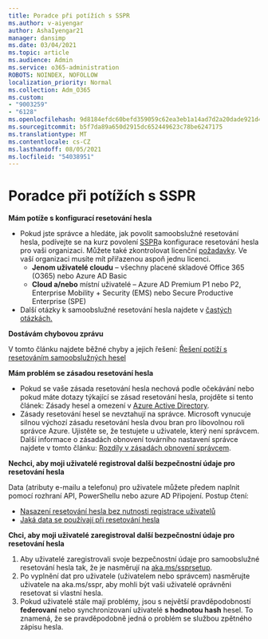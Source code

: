 ```yaml
---
title: Poradce při potížích s SSPR
ms.author: v-aiyengar
author: AshaIyengar21
manager: dansimp
ms.date: 03/04/2021
ms.topic: article
ms.audience: Admin
ms.service: o365-administration
ROBOTS: NOINDEX, NOFOLLOW
localization_priority: Normal
ms.collection: Adm_O365
ms.custom:
- "9003259"
- "6128"
ms.openlocfilehash: 9d8184efdc60befd359059c62ea3eb1a14ad7d2a20dade921d4a71e424f52033
ms.sourcegitcommit: b5f7da89a650d2915dc652449623c78be6247175
ms.translationtype: MT
ms.contentlocale: cs-CZ
ms.lasthandoff: 08/05/2021
ms.locfileid: "54038951"
---
```

# <a name="troubleshoot-sspr"></a>Poradce při potížích s SSPR

**Mám potíže s konfigurací resetování hesla**

- Pokud jste správce a hledáte, jak povolit samoobslužné resetování hesla, podívejte se na kurz povolení [SSPR](https://docs.microsoft.com/azure/active-directory/authentication/tutorial-enable-sspr)a konfigurace resetování hesla pro vaši organizaci. Můžete také zkontrolovat licenční [požadavky](https://docs.microsoft.com/azure/active-directory/authentication/concept-sspr-licensing?WT.mc_id=Portal-Microsoft_Azure_Support). Ve vaší organizaci musíte mít přiřazenou aspoň jednu licenci.
    - **Jenom uživatelé cloudu** – všechny placené skladové Office 365 (O365) nebo Azure AD Basic
    - **Cloud a/nebo** místní uživatelé – Azure AD Premium P1 nebo P2, Enterprise Mobility + Security (EMS) nebo Secure Productive Enterprise (SPE)
- Další otázky k samoobslužné resetování hesla najdete v [častých otázkách.](https://docs.microsoft.com/azure/active-directory/authentication/active-directory-passwords-faq?WT.mc_id=Portal-Microsoft_Azure_Support)

**Dostávám chybovou zprávu**

V tomto článku najdete běžné chyby a jejich řešení: [Řešení potíží s resetováním samoobslužných hesel](https://docs.microsoft.com/azure/active-directory/authentication/active-directory-passwords-troubleshoot?WT.mc_id=Portal-Microsoft_Azure_Support)

**Mám problém se zásadou resetování hesla**

- Pokud se vaše zásada resetování hesla nechová podle očekávání nebo pokud máte dotazy týkající se zásad resetování hesla, projděte si tento článek: Zásady hesel a omezení v [Azure Active Directory](https://docs.microsoft.com/azure/active-directory/authentication/concept-sspr-policy?WT.mc_id=Portal-Microsoft_Azure_Support).
- Zásady resetování hesel se nevztahují na správce. Microsoft vynucuje silnou výchozí zásadu resetování hesla dvou bran pro libovolnou roli správce Azure. Ujistěte se, že testujete u uživatele, který není správcem. Další informace o zásadách obnovení továrního nastavení správce najdete v tomto článku: [Rozdíly v zásadách obnovení správcem](https://docs.microsoft.com/azure/active-directory/authentication/concept-sspr-policy?WT.mc_id=Portal-Microsoft_Azure_Support#administrator-reset-policy-differences).

**Nechci, aby moji uživatelé registroval další bezpečnostní údaje pro resetování hesla**

Data (atributy e-mailu a telefonu) pro uživatele můžete předem naplnit pomocí rozhraní API, PowerShellu nebo azure AD Připojení. Postup čtení:

- [Nasazení resetování hesla bez nutnosti registrace uživatelů](https://docs.microsoft.com/azure/active-directory/active-directory-passwords-data?WT.mc_id=Portal-Microsoft_Azure_Support#set-and-read-authentication-data-using-powershell)
- [Jaká data se používají při resetování hesla](https://docs.microsoft.com/azure/active-directory/active-directory-passwords-data?WT.mc_id=Portal-Microsoft_Azure_Support)

**Chci, aby moji uživatelé zaregistroval další bezpečnostní údaje pro resetování hesla**

1. Aby uživatelé zaregistrovali svoje bezpečnostní údaje pro samoobslužné resetování hesla tak, že je nasměrují na [aka.ms/ssprsetup](https://mysignins.microsoft.com/security-info).
1. Po vyplnění dat pro uživatele (uživatelem nebo správcem) nasměrujte uživatele na aka.ms/sspr, aby mohli být vaši uživatelé oprávněni resetovat si vlastní hesla. [](https://passwordreset.microsoftonline.com/)
1. Pokud uživatelé stále mají problémy, jsou s největší pravděpodobností **federovaní** nebo synchronizovaní uživatelé **s hodnotou hash** hesel. To znamená, že se pravděpodobně jedná o problém se službou zpětného zápisu hesla.